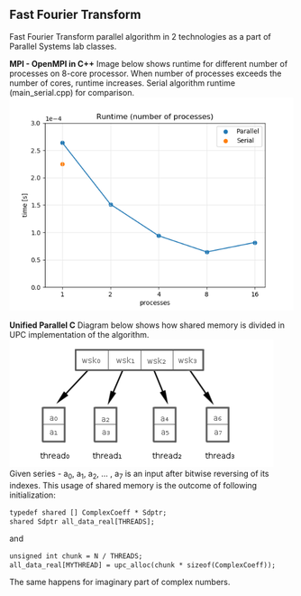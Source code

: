 
## Fast Fourier Transform

Fast Fourier Transform parallel algorithm in 2 technologies as a part of Parallel Systems lab classes. 

**MPI - OpenMPI in C++**
Image below shows runtime for different number of processes on 8-core processor. When number of processes exceeds the number of cores, runtime increases. Serial algorithm runtime (main_serial.cpp) for comparison. 
<img src="/figure_mpi.png" border="0" />

**Unified Parallel C**
Diagram below shows how shared memory is divided in UPC implementation of the algorithm. 
<img src="/figure_upc.png" border="0" />
Given series - a<sub>0</sub>, a<sub>1</sub>, a<sub>2</sub>, ... , a<sub>7</sub> is an input after bitwise reversing of its indexes. This usage of shared memory is the outcome of following initialization:  

    typedef shared [] ComplexCoeff * Sdptr;
    shared Sdptr all_data_real[THREADS];

and

    unsigned int chunk = N / THREADS;
    all_data_real[MYTHREAD] = upc_alloc(chunk * sizeof(ComplexCoeff));
    
The same happens for imaginary part of complex numbers. 

